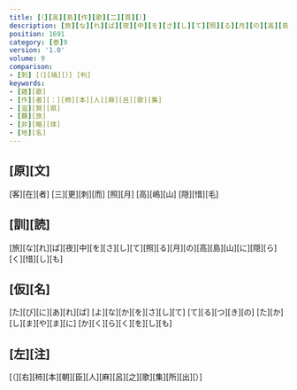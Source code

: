 ```yaml
---
title: [（][高][島][作][歌][二][首][）]
description: [旅][な][れ][ば][夜][中][を][さ][し][て][照][る][月][の][高][島][山][に][隠][ら][く][惜][し][も]
position: 1691
category: [巻]9
version: '1.0'
volume: 9
comparison:
- [刺] [（][塙][）] [判]
keywords:
- [雑][歌]
- [作][者][：][柿][本][人][麻][呂][歌][集]
- [滋][賀][県]
- [羈][旅]
- [非][略][体]
- [地][名]
---
```


## [原][文]

[客][在][者] [三][更][刺][而] [照][月] [高][嶋][山] [隠][惜][毛]

## [訓][読]

[旅][な][れ][ば][夜][中][を][さ][し][て][照][る][月][の][高][島][山][に][隠][ら][く][惜][し][も]

## [仮][名]

[た][び][に][あ][れ][ば] [よ][な][か][を][さ][し][て] [て][る][つ][き][の] [た][か][し][ま][や][ま][に] [か][く][ら][く][を][し][も]

## [左][注]

[（][右][柿][本][朝][臣][人][麻][呂][之][歌][集][所][出][）]
